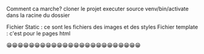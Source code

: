 Comment ca marche?
cloner le projet
executer source venv/bin/activate  dans la racine du dossier 


Fichier Static : ce sont les fichiers des images et des styles 
Fichier template : c'est pour le pages html 

😁😁😁😁😁😁😁😁😁😁😁😁😁😁😁😁😁😁😁😁😁😁😁😁
